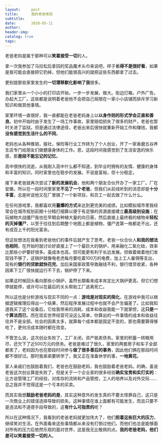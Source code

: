 ```yaml
---
layout:     post  
title:      我的老爸老妈
subtitle:  
date:       2020-05-11
author:  
header-img: 
catalog: true  
tags:
---
```



老爸老妈是属于那种可以**笑着接受一切**的人。

拿一次我参加了马拉松后拿回的奖品魔术头巾来说吧，样子**长得不是很好看**，如果是我可能会直接把它扔掉，但他们能很高兴的就把这些东西都拿了过去。

更别提那些家里发生的**一切潜移默化影响了我**很多。

我们家里从一个小小的打印店开始，一步一步发展，做大。街边灯箱，户外广告，办起大工厂。这些都是说明着老爸他不会把自己局限在一家小小店铺而排斥学习新知识和做其他事情。

家里环境一直很好，我一直都能在老爸老妈身上以**以身作则的形式学会正直和善良**。初中开始时由于发生了一场工作事故，家里赔偿损失了很多的财产，老爸也暂时关进了监狱。但是通过法律途径，老爸出来后很快就重新开始工作和赚钱，我都**没有感觉到生活什么的不同**。

老妈也从各种推销，报社，保险等行业工作转为了个人创业，开了一家香磨五谷养生店专门给朋友们做健康身体的工作。恩，这段时间我感觉到了生活安逸的快乐感，那**是段不能忘记的记忆**。

高中很快的流逝，从我刚入高中什么都不知道，到毕业时拥有的友情、健康的身体和丰富的知识。同时家里也在稳步的发展。不说是富裕，但十分稳定。

接下来老爸就再次尝试了**新的发展机会**，他和两个朋友合伙开办了一家工厂。厂在安徽，所以在一段时间里家里**不见了一个老爸**，但我们从前线听到的消息却是**十分丰富**，总是听说他又在厂里搞了一个新项目，和员工一起去做了什么什么。

在任何游戏里，我都喜欢用**蓄爆的方式**来达到更完美的成绩。比如模拟城市里我经常会在城市规划前期十分精打细算以便于有足够的资源直接建立**最高级别设施**；在玩植物大战僵尸我也在早期会种植大量的向日葵，然后直接上最终极的植物来**轻松的灭掉僵尸**，以至于往往到后期整个地图上都是植物，僵尸连第一格都走不出，还有成百上千的阳光富余。

但这些想法在我看到老爸他们的事件后就产生了思考。老爸一伙合伙人**和我的想法也相同**，在开始时就讨论好直接上了一个最巨大的锅炉，用来融化二氧化硅，效率比那些小炉要好很多。虽成本也高，但可能更有利于长远发展。但做着做着他们发现钱不够了，这锅炉就像电老虎每月要吃着100万的电费，加上工人雇佣等支出，现有的**银行的贷款就快花完**。加后来国家政策导致融钱不利，银行借贷收紧，各种因素下工厂很快就运行不下去，锅炉停了下来。

如果这时候回头看向那些小锅炉，虽然长期看来成本肯定比大锅炉更高，但它们想停就能停，或许可以在最后的关头帮助工厂逃离死亡。

所以这也是分析游戏与现实不同的一点：**游戏是对现实的简化**，在游戏中我可以根据逻辑推理后得出一个结果，然后程序发展过程中也就不会产生偏差了。比如我知道我买了这个设备后，它给我带来的消耗、成本和收益我能一下就掌控，这**只是一个算法而已**。而在现实世界经营可没这么简单，你算出的一件事情的成本和收益往往并不是全部。社会的因素太多，就算每个成本都是固定不变的，那也需要算得够呛了，更何况成本随时都在改变。

不管怎么说，这次创业失败了，工厂关闭，资产抵卖债务。家里的积蓄一转眼用尽，还欠下了近500万元的债务。老爸是难过了很久，家里的两套房子和车子全部都卖了，老妈因为也在那段时间参与**做了很多善后的事务**，因此他们俩在那段时间都不很好过。那时我弟弟要转学了，我又正在准备休学的事，**一地黄花**。

家人亲戚们也鼓励着我们，老爸也在鼓励老妈，我也鼓励着老爸老妈。的确，虽说老爸这次创业算是失败了，但是关于一个企业家的很多经验**确实宝贵和实打实的**：比方说管理工厂的经验，对库存的流转和产品管控，工人的培养以及对外交际……总之我并不觉得这是一个亏本的买卖。

而其实我想**鼓励老爸老妈的是**，其实这种意外的发生真的不要太怪罪自己，这只是一次商业上的错误选择导致的损失。这种事情在谁上面都有可能发生，而且只要不是违法和不道德手段导致的，这**有什么可指责的**呢？

所以在这种情况下，我看到的老爸老妈就更加伟大了，他们**担着这些巨大的压力**，继续笑对生活。在外面看来这些事情都从来没有打倒过他们，而他们也总是能够面对所有的压力后依然乐观的面对世界，这是我无比敬佩的点。**我的老爸老妈，他们是可以笑着接受一切的人**。